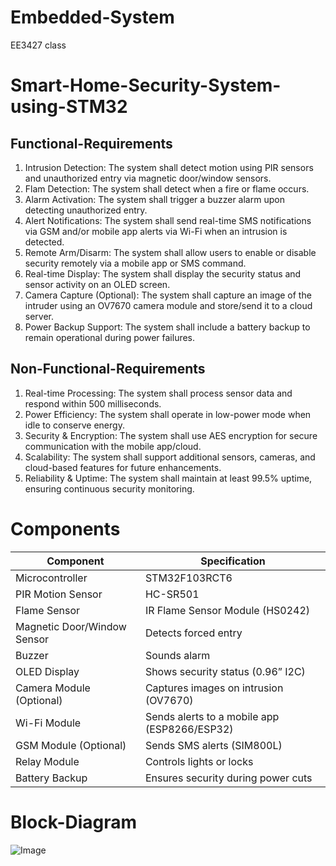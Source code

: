 # Embedded-System
EE3427 class
# Smart-Home-Security-System-using-STM32
## Functional-Requirements
1.  Intrusion Detection: The system shall detect motion using PIR sensors and unauthorized entry via magnetic door/window sensors.
2.	Flam Detection: The system shall detect when a fire or flame occurs.
3.	Alarm Activation: The system shall trigger a buzzer alarm upon detecting unauthorized entry.
4.	Alert Notifications: The system shall send real-time SMS notifications via GSM and/or mobile app alerts via Wi-Fi when an intrusion is detected.
5.	Remote Arm/Disarm: The system shall allow users to enable or disable security remotely via a mobile app or SMS command.
6.	Real-time Display: The system shall display the security status and sensor activity on an OLED screen.
7.	Camera Capture (Optional): The system shall capture an image of the intruder using an OV7670 camera module and store/send it to a cloud server.
8.	Power Backup Support: The system shall include a battery backup to remain operational during power failures.
## Non-Functional-Requirements
1.	Real-time Processing: The system shall process sensor data and respond within 500 milliseconds.
2.	Power Efficiency: The system shall operate in low-power mode when idle to conserve energy.
3.	Security & Encryption: The system shall use AES encryption for secure communication with the mobile app/cloud.
4.	Scalability: The system shall support additional sensors, cameras, and cloud-based features for future enhancements.
5.	Reliability & Uptime: The system shall maintain at least 99.5% uptime, ensuring continuous security monitoring.
# Components
| **Component** | **Specification** |
| --- | --- |
| Microcontroller | STM32F103RCT6 |
| PIR Motion Sensor | HC-SR501 |
| Flame Sensor | IR Flame Sensor Module (HS0242) |
| Magnetic Door/Window Sensor | Detects forced entry |
| Buzzer | Sounds alarm |
| OLED Display | Shows security status (0.96” I2C) |
| Camera Module (Optional) | Captures images on intrusion (OV7670) |
| Wi-Fi Module | Sends alerts to a mobile app (ESP8266/ESP32) |
| GSM Module (Optional) | Sends SMS alerts (SIM800L) |
| Relay Module | Controls lights or locks |
| Battery Backup | Ensures security during power cuts |
# Block-Diagram
![Image](https://github.com/user-attachments/assets/5dde3028-7999-4c93-9234-fc501d587500)
